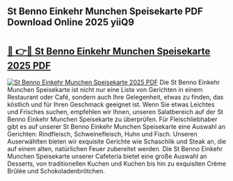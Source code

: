 ## St Benno Einkehr Munchen Speisekarte PDF Download Online 2025 yiiQ9

# <h2><a href="http://gc6ssmc.nevu.top/?p=St+Benno+Einkehr+Munchen+Speisekarte">🔗 👉🔴 St Benno Einkehr Munchen Speisekarte 2025 PDF</a></h2>

[![St Benno Einkehr Munchen Speisekarte 2025 PDF](https://i.imgur.com/dBaPXMq.png)](http://gc6ssmc.nevu.top/?p=St+Benno+Einkehr+Munchen+Speisekarte)
Die St Benno Einkehr Munchen Speisekarte ist nicht nur eine Liste von Gerichten in einem Restaurant oder Café, sondern auch Ihre Gelegenheit, etwas zu finden, das köstlich und für Ihren Geschmack geeignet ist. Wenn Sie etwas Leichtes und Frisches suchen, empfehlen wir Ihnen, unseren Salatbereich auf der St Benno Einkehr Munchen Speisekarte zu überprüfen. Für Fleischliebhaber gibt es auf unserer St Benno Einkehr Munchen Speisekarte eine Auswahl an Gerichten: Rindfleisch, Schweinefleisch, Huhn und Fisch. Unseren Auserwählten bieten wir exquisite Gerichte wie Schaschlik und Steak an, die auf einem alten, natürlichen Feuer zubereitet werden. Die St Benno Einkehr Munchen Speisekarte unserer Cafeteria bietet eine große Auswahl an Desserts, von traditionellen Kuchen und Kuchen bis hin zu exquisiten Crème Brûlée und Schokoladenbrötchen.
